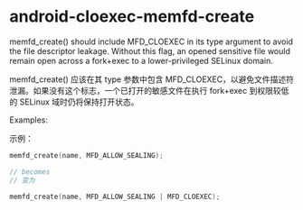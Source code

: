 # android-cloexec-memfd-create

memfd_create() should include MFD_CLOEXEC in its type argument to avoid the file descriptor leakage. Without this flag, an opened sensitive file would remain open across a fork+exec to a lower-privileged SELinux domain.

memfd_create() 应该在其 type 参数中包含 MFD_CLOEXEC，以避免文件描述符泄漏。如果没有这个标志，一个已打开的敏感文件在执行 fork+exec 到权限较低的 SELinux 域时仍将保持打开状态。

Examples:

示例：

```c++
memfd_create(name, MFD_ALLOW_SEALING);

// becomes
// 变为

memfd_create(name, MFD_ALLOW_SEALING | MFD_CLOEXEC);
```
